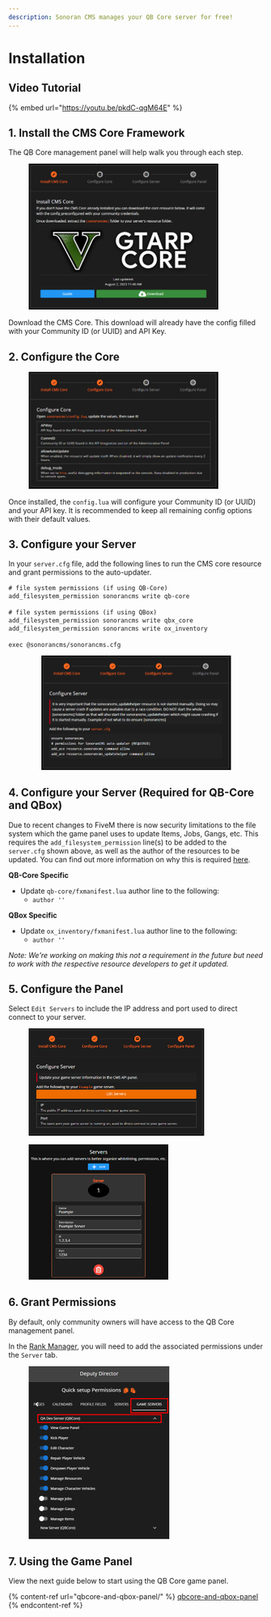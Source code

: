 ```yaml
---
description: Sonoran CMS manages your QB Core server for free!
---
```


# Installation

## Video Tutorial

{% embed url="https://youtu.be/pkdC-qgM64E" %}

## 1. Install the CMS Core Framework

The QB Core management panel will help walk you through each step.

<figure><img src="../../.gitbook/assets/image (2) (1) (1) (1) (1) (1) (1) (1) (1) (1).png" alt="" width="375"><figcaption></figcaption></figure>

Download the CMS Core. This download will already have the config filled with your Community ID (or UUID) and API Key.

## 2. Configure the Core

<figure><img src="../../.gitbook/assets/image (3) (1) (1) (1) (1) (1).png" alt="" width="375"><figcaption></figcaption></figure>

Once installed, the `config.lua` will configure your Community ID (or UUID) and your API key. It is recommended to keep all remaining config options with their default values.

## 3. Configure your Server

In your `server.cfg` file, add the following lines to run the CMS core resource and grant permissions to the auto-updater.

```
# file system permissions (if using QB-Core)
add_filesystem_permission sonorancms write qb-core

# file system permissions (if using QBox)
add_filesystem_permission sonorancms write qbx_core
add_filesystem_permission sonorancms write ox_inventory

exec @sonorancms/sonorancms.cfg
```

<div align="center" data-full-width="false"><figure><img src="../../.gitbook/assets/image (4) (1) (1) (1) (1).png" alt="" width="375"><figcaption></figcaption></figure></div>

## 4. Configure your Server (Required for QB-Core and QBox)

Due to recent changes to FiveM there is now security limitations to the file system which the game panel uses to update Items, Jobs, Gangs, etc. This requires the `add_filesystem_permission` line(s) to be added to the `server.cfg` shown above, as well as the author of the resources to be updated. You can find out more information on why this is required [here](https://docs.fivem.net/docs/developers/sandbox/#file-system-permissions).

**QB-Core Specific**

* Update `qb-core/fxmanifest.lua` author line to the following:
  * `author ''`

**QBox Specific**

* Update `ox_inventory/fxmanifest.lua` author line to the following:
  * `author ''`&#x20;

_Note: We're working on making this not a requirement in the future but need to work with the respective resource developers to get it updated._

## 5. Configure the Panel

Select `Edit Servers` to include the IP address and port used to direct connect to your server.

<figure><img src="../../.gitbook/assets/image (5) (1) (1) (1) (1).png" alt="" width="347"><figcaption></figcaption></figure>

<figure><img src="../../.gitbook/assets/image (6) (1) (1) (1).png" alt="" width="276"><figcaption></figcaption></figure>

## 6. Grant Permissions

By default, only community owners will have access to the QB Core management panel.

In the [Rank Manager](../teamspeak-3-role-sync/adding-ranks.md), you will need to add the associated permissions under the `Server` tab.

<figure><img src="../../.gitbook/assets/CMS_GameServerPermsAnnotatedLess.png" alt="" width="278"><figcaption></figcaption></figure>

## 7. Using the Game Panel

View the next guide below to start using the QB Core game panel.

{% content-ref url="qbcore-and-qbox-panel/" %}
[qbcore-and-qbox-panel](qbcore-and-qbox-panel/)
{% endcontent-ref %}

